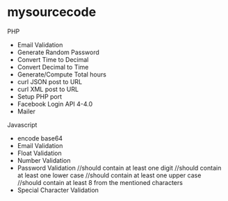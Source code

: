 mysourcecode
============

PHP

 - Email Validation
 - Generate Random Password
 - Convert Time to Decimal
 - Convert Decimal to Time
 - Generate/Compute Total hours
 - curl JSON post to URL
 - curl XML post to URL
 - Setup PHP port
 - Facebook Login API 4-4.0
 - Mailer
 
Javascript

 - encode base64
 - Email Validation
 - Float Validation
 - Number Validation
 - Password Validation
    //should contain at least one digit
    //should contain at least one lower case
    //should contain at least one upper case
    //should contain at least 8 from the mentioned characters
 - Special Character Validation

